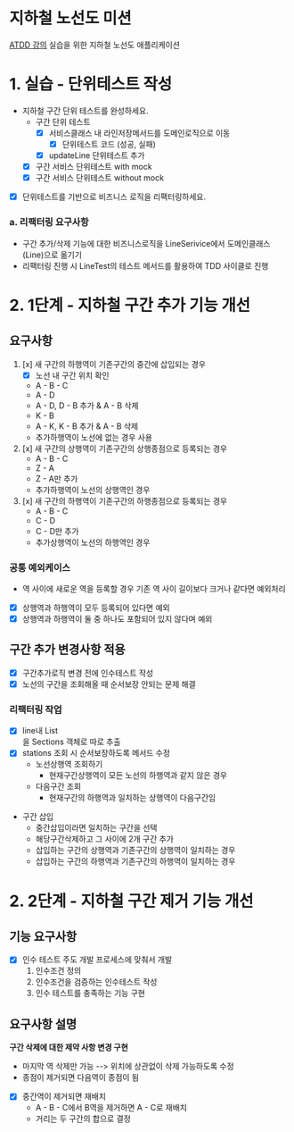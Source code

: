 # 지하철 노선도 미션
[ATDD 강의](https://edu.nextstep.camp/c/R89PYi5H) 실습을 위한 지하철 노선도 애플리케이션

# 1. 실습 - 단위테스트 작성
* 지하철 구간 단위 테스트를 완성하세요.
  * 구간 단위 테스트
    * [x] 서비스클래스 내 라인저장메서드를 도메인로직으로 이동
      * [x] 단위테스트 코드 (성공, 실패)
    * [x] updateLine 단위테스트 추가
  * [x] 구간 서비스 단위테스트 with mock
  * [x] 구간 서비스 단위테스트 without mock
* [x] 단위테스트를 기반으로 비즈니스 로직을 리팩터링하세요.

### a. 리팩터링 요구사항
* 구간 추가/삭제 기능에 대한 비즈니스로직을 LineSerivice에서 도메인클래스(Line)으로 옮기기
* 리팩터링 진행 시 LineTest의 테스트 메서드를 활용하여 TDD 사이클로 진행

# 2. 1단계 - 지하철 구간 추가 기능 개선
## 요구사항
1. [x] 새 구간의 하행역이 기존구간의 중간에 삽입되는 경우
   * [x] 노선 내 구간 위치 확인
   * A - B - C
   * A - D
   * A - D, D - B 추가 & A - B 삭제
   * K - B
   * A - K, K - B 추가 & A - B 삭제
   * 추가하행역이 노선에 없는 경우 사용
2. [x] 새 구간의 상행역이 기존구간의 상행종점으로 등록되는 경우
   * A - B - C
   * Z - A
   * Z - A만 추가
   * 추가하행역이 노선의 상행역인 경우
3. [x] 새 구간의 하행역이 기존구간의 하행종점으로 등록되는 경우
   * A - B - C
   * C - D
   * C - D만 추가
   * 추가상행역이 노선의 하행역인 경우

### 공통 예외케이스
* 역 사이에 새로운 역을 등록할 경우 기존 역 사이 길이보다 크거나 같다면 예외처리
* [x] 상행역과 하행역이 모두 등록되어 있다면 예외
* [x] 상행역과 하행역이 둘 중 하나도 포함되어 있지 않다며 예외

## 구간 추가 변경사항 적용
* [x] 구간추가로직 변경 전에 인수테스트 작성
* [x] 노선의 구간을 조회해올 때 순서보장 안되는 문제 해결

### 리팩터링 작업
* [x] line내 List<Section>을 Sections 객체로 따로 추출
* [x] stations 조회 시 순서보장하도록 메서드 수정
  * 노선상행역 조회하기
    * 현재구간상행역이 모든 노선의 하행역과 같지 않은 경우
  * 다음구간 조회
    * 현재구간의 하행역과 일치하는 상행역이 다음구간임
* 구간 삽입 
  * 중간삽입이라면 일치하는 구간을 선택
  * 해당구간삭제하고 그 사이에 2개 구간 추가
  * 삽입하는 구간의 상행역과 기존구간의 상행역이 일치하는 경우
  * 삽입하는 구간의 하행역과 기존구간의 하행역이 일치하는 경우

# 2. 2단계 - 지하철 구간 제거 기능 개선
## 기능 요구사항
* [x] 인수 테스트 주도 개발 프로세스에 맞춰서 개발
  1. 인수조건 정의
  2. 인수조건을 검증하는 인수테스트 작성
  3. 인수 테스트를 충족하는 기능 구현

## 요구사항 설명
**구간 삭제에 대한 제약 사항 변경 구현**
* 마지막 역 삭제만 가능 --> 위치에 상관없이 삭제 가능하도록 수정
* 종점이 제거되면 다음역이 종점이 됨
* [x] 중간역이 제거되면 재배치
  * A - B - C에서 B역을 제거하면 A - C로 재배치
  * 거리는 두 구간의 합으로 결정